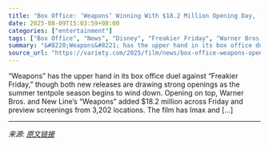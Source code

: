 ```yaml
---
title: "Box Office: ‘Weapons’ Winning With $18.2 Million Opening Day, ‘Freakier Friday’ in Second With $12.7 Million"
date: 2025-08-09T15:03:59+08:00
categories: ["entertainment"]
tags: ["Box Office", "News", "Disney", "Freakier Friday", "Warner Bros.", "Weapons"]
summary: "&#8220;Weapons&#8221; has the upper hand in its box office duel against &#8220;Freakier Friday,&#8221; though both new releases are drawing strong openings as the summer tentpole season begins to wind"
source_url: "https://variety.com/2025/film/news/box-office-weapons-opening-day-freakier-friday-1236482941/"
---
```


&#8220;Weapons&#8221; has the upper hand in its box office duel against &#8220;Freakier Friday,&#8221; though both new releases are drawing strong openings as the summer tentpole season begins to wind down. Opening on top, Warner Bros. and New Line&#8217;s &#8220;Weapons&#8221; added $18.2 million across Friday and preview screenings from 3,202 locations. The film has Imax and [&#8230;]

---

*来源: [原文链接](https://variety.com/2025/film/news/box-office-weapons-opening-day-freakier-friday-1236482941/)*
